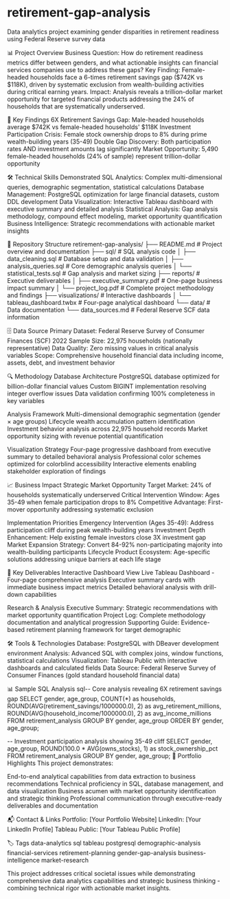 # retirement-gap-analysis
Data analytics project examining gender disparities in retirement readiness using Federal Reserve survey data

📊 Project Overview
Business Question: How do retirement readiness metrics differ between genders, and what actionable insights can financial services companies use to address these gaps?
Key Finding: Female-headed households face a 6-times retirement savings gap ($742K vs $118K), driven by systematic exclusion from wealth-building activities during critical earning years.
Impact: Analysis reveals a trillion-dollar market opportunity for targeted financial products addressing the 24% of households that are systematically underserved.

🎯 Key Findings
6X Retirement Savings Gap: Male-headed households average $742K vs female-headed households' $118K
Investment Participation Crisis: Female stock ownership drops to 8% during prime wealth-building years (35-49)
Double Gap Discovery: Both participation rates AND investment amounts lag significantly
Market Opportunity: 5,490 female-headed households (24% of sample) represent trillion-dollar opportunity

🛠️ Technical Skills Demonstrated
SQL Analytics: Complex multi-dimensional queries, demographic segmentation, statistical calculations
Database Management: PostgreSQL optimization for large financial datasets, custom DDL development
Data Visualization: Interactive Tableau dashboard with executive summary and detailed analysis
Statistical Analysis: Gap analysis methodology, compound effect modeling, market opportunity quantification
Business Intelligence: Strategic recommendations with actionable market insights

📁 Repository Structure
retirement-gap-analysis/
├── README.md                   # Project overview and documentation
├── sql/                       # SQL analysis code
│   ├── data_cleaning.sql      # Database setup and data validation
│   ├── analysis_queries.sql   # Core demographic analysis queries
│   └── statistical_tests.sql  # Gap analysis and market sizing
├── reports/                   # Executive deliverables
│   ├── executive_summary.pdf  # One-page business impact summary
│   └── project_log.pdf        # Complete project methodology and findings
├── visualizations/            # Interactive dashboards
│   └── tableau_dashboard.twbx # Four-page analytical dashboard
└── data/                      # Data documentation
    └── data_sources.md        # Federal Reserve SCF data information

🗄️ Data Source
Primary Dataset: Federal Reserve Survey of Consumer Finances (SCF) 2022
Sample Size: 22,975 households (nationally representative)
Data Quality: Zero missing values in critical analysis variables
Scope: Comprehensive household financial data including income, assets, debt, and investment behavior

🔍 Methodology
Database Architecture
PostgreSQL database optimized for billion-dollar financial values
Custom BIGINT implementation resolving integer overflow issues
Data validation confirming 100% completeness in key variables

Analysis Framework
Multi-dimensional demographic segmentation (gender × age groups)
Lifecycle wealth accumulation pattern identification
Investment behavior analysis across 22,975 household records
Market opportunity sizing with revenue potential quantification

Visualization Strategy
Four-page progressive dashboard from executive summary to detailed behavioral analysis
Professional color schemes optimized for colorblind accessibility
Interactive elements enabling stakeholder exploration of findings

📈 Business Impact
Strategic Market Opportunity
Target Market: 24% of households systematically underserved
Critical Intervention Window: Ages 35-49 when female participation drops to 8%
Competitive Advantage: First-mover opportunity addressing systematic exclusion

Implementation Priorities
Emergency Intervention (Ages 35-49): Address participation cliff during peak wealth-building years
Investment Depth Enhancement: Help existing female investors close 3X investment gap
Market Expansion Strategy: Convert 84-92% non-participating majority into wealth-building participants
Lifecycle Product Ecosystem: Age-specific solutions addressing unique barriers at each life stage

🚀 Key Deliverables
Interactive Dashboard
View Live Tableau Dashboard - Four-page comprehensive analysis
Executive summary cards with immediate business impact metrics
Detailed behavioral analysis with drill-down capabilities

Research & Analysis
Executive Summary: Strategic recommendations with market opportunity quantification
Project Log: Complete methodology documentation and analytical progression
Supporting Guide: Evidence-based retirement planning framework for target demographic

🛠️ Tools & Technologies
Database: PostgreSQL with DBeaver development environment
Analysis: Advanced SQL with complex joins, window functions, statistical calculations
Visualization: Tableau Public with interactive dashboards and calculated fields
Data Source: Federal Reserve Survey of Consumer Finances (gold standard household financial data)

📊 Sample SQL Analysis
sql-- Core analysis revealing 6X retirement savings gap
SELECT 
    gender,
    age_group,
    COUNT(*) as households,
    ROUND(AVG(retirement_savings/1000000.0), 2) as avg_retirement_millions,
    ROUND(AVG(household_income/1000000.0), 2) as avg_income_millions
FROM retirement_analysis
GROUP BY gender, age_group
ORDER BY gender, age_group;

-- Investment participation analysis showing 35-49 cliff
SELECT 
    gender, age_group,
    ROUND(100.0 * AVG(owns_stocks), 1) as stock_ownership_pct
FROM retirement_analysis
GROUP BY gender, age_group;
🎯 Portfolio Highlights
This project demonstrates:

End-to-end analytical capabilities from data extraction to business recommendations
Technical proficiency in SQL, database management, and data visualization
Business acumen with market opportunity identification and strategic thinking
Professional communication through executive-ready deliverables and documentation

📬 Contact & Links
Portfolio: [Your Portfolio Website]
LinkedIn: [Your LinkedIn Profile]
Tableau Public: [Your Tableau Public Profile]

🏷️ Tags
data-analytics sql tableau postgresql demographic-analysis financial-services retirement-planning gender-gap-analysis business-intelligence market-research

This project addresses critical societal issues while demonstrating comprehensive data analytics capabilities and strategic business thinking - combining technical rigor with actionable market insights.
